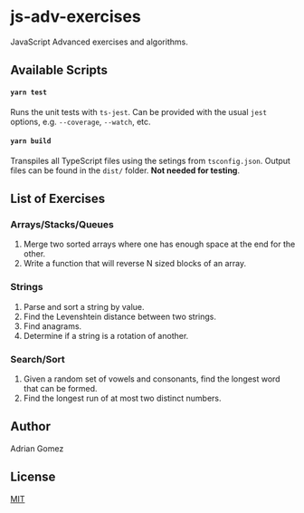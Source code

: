 # js-adv-exercises

JavaScript Advanced exercises and algorithms.

## Available Scripts

#### `yarn test`

Runs the unit tests with `ts-jest`. Can be provided with the usual `jest` options, e.g. `--coverage`, `--watch`, etc.

#### `yarn build`

Transpiles all TypeScript files using the setings from `tsconfig.json`. Output files can be found in the `dist/` folder. **Not needed for testing**.

## List of Exercises

### Arrays/Stacks/Queues

1. Merge two sorted arrays where one has enough space at the end for the other.
2. Write a function that will reverse N sized blocks of an array.

### Strings

1. Parse and sort a string by value.
2. Find the Levenshtein distance between two strings.
3. Find anagrams.
4. Determine if a string is a rotation of another.

### Search/Sort

1. Given a random set of vowels and consonants, find the longest word that can be formed.
2. Find the longest run of at most two distinct numbers.

## Author

Adrian Gomez

## License

[MIT](LICENSE)
